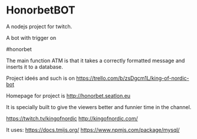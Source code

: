 # HonorbetBOT
A nodejs project for twitch. 

A bot with trigger on 

#honorbet

The main function ATM is that it takes a correctly formatted message and inserts it to a database.

Project ideés and such is on https://trello.com/b/zsDgcm1L/king-of-nordic-bot

Homepage for project is http://honorbet.seatlon.eu

It is specially built to give the viewers better and funnier time in the channel. 

https://twitch.tv/kingofnordic
http://kingofnordic.com/

It uses:
https://docs.tmijs.org/
https://www.npmjs.com/package/mysql/
